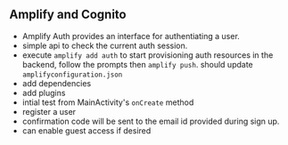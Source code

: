 ## Amplify and Cognito
- Amplify Auth provides an interface for authentiating a user.
- simple api to check the current auth session.
- execute `amplify add auth` to start provisioning auth resources in the backend, follow the prompts then `amplify push`. should update `amplifyconfiguration.json`
- add dependencies
- add plugins
- intial test from MainActivity's `onCreate` method
- register a user
- confirmation code will be sent to the email id provided during sign up.
- can enable guest access if desired
